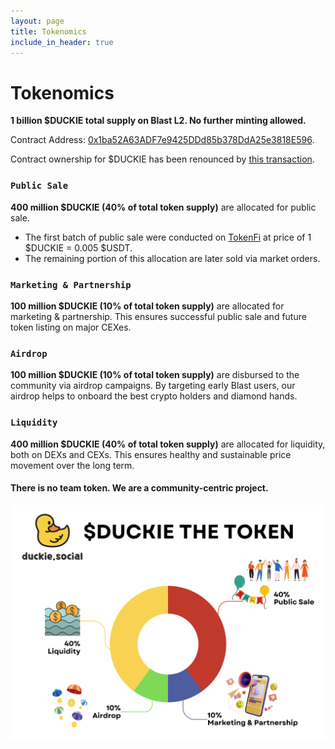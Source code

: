 ```yaml
---
layout: page
title: Tokenomics
include_in_header: true
---
```


# Tokenomics
**1 billion $DUCKIE total supply on Blast L2. No further minting allowed.**

Contract Address: [0x1ba52A63ADF7e9425DDd85b378DdA25e3818E596](https://blastscan.io/token/0x1ba52A63ADF7e9425DDd85b378DdA25e3818E596).

Contract ownership for $DUCKIE has been renounced by [this transaction](https://blastscan.io/tx/0x4db2f6f2716b769749424e18208183f33b6ed56fe15e35697c90b24fa827d4fa).

### `Public Sale`
**400 million $DUCKIE (40% of total token supply)** are allocated for public sale.
- The first batch of public sale were conducted on [TokenFi](https://lp.tokenfi.com/en//0x16F8721723093C8DCCB213E1861efa0F525bB8a7?chain=81457) at price of 1 $DUCKIE = 0.005 $USDT.
- The remaining portion of this allocation are later sold via market orders.

### `Marketing & Partnership`
**100 million $DUCKIE (10% of total token supply)** are allocated for marketing & partnership. This ensures successful public sale and future token listing on major CEXes.

### `Airdrop`
**100 million $DUCKIE (10% of total token supply)** are disbursed to the community via airdrop campaigns. By targeting early Blast users, our airdrop helps to onboard the best crypto holders and diamond hands.

### `Liquidity`
**400 million $DUCKIE (40% of total token supply)** are allocated for liquidity, both on DEXs and CEXs. This ensures healthy and sustainable price movement over the long term.

#### There is no team token. We are a community-centric project.

![Tokenomics](/assets/tokenomics.png)
